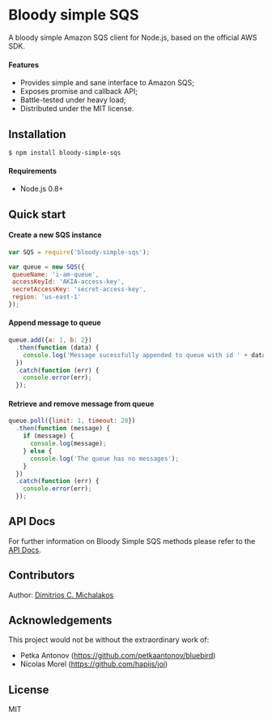 # Bloody simple SQS

A bloody simple Amazon SQS client for Node.js, based on the official AWS SDK.

#### Features

* Provides simple and sane interface to Amazon SQS;
* Exposes promise and callback API;
* Battle-tested under heavy load;
* Distributed under the MIT license.

## Installation

```
$ npm install bloody-simple-sqs
```

#### Requirements

* Node.js 0.8+

## Quick start

#### Create a new SQS instance

```javascript
var SQS = require('bloody-simple-sqs');

var queue = new SQS({
 queueName: 'i-am-queue',
 accessKeyId: 'AKIA-access-key',
 secretAccessKey: 'secret-access-key',
 region: 'us-east-1'
});
```

#### Append message to queue

```javascript
queue.add({a: 1, b: 2})
  .then(function (data) {
    console.log('Message sucessfully appended to queue with id ' + data.id); 
  })
  .catch(function (err) {
    console.error(err);
  });
```

#### Retrieve and remove message from queue

```javascript
queue.poll({limit: 1, timeout: 20})
  .then(function (message) {
    if (message) {
      console.log(message); 
    } else {
      console.log('The queue has no messages');
    }
  })
  .catch(function (err) {
    console.error(err);
  });
```

## API Docs

For further information on Bloody Simple SQS methods please refer to the [API Docs](https://github.com/jmike/bloody-simple-sqs/blob/master/API.md).

## Contributors

Author: [Dimitrios C. Michalakos](https://github.com/jmike)

## Acknowledgements

This project would not be without the extraordinary work of:

* Petka Antonov (https://github.com/petkaantonov/bluebird)
* Nicolas Morel (https://github.com/hapijs/joi)

## License

MIT
